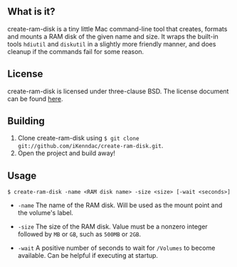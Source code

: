 ## What is it? ##

create-ram-disk is a tiny little Mac command-line tool that creates, formats and
mounts a RAM disk of the given name and size. It wraps the built-in tools
`hdiutil` and `diskutil` in a slightly more friendly manner, and does cleanup
if the commands fail for some reason.

## License ##

create-ram-disk is licensed under three-clause BSD. The license document can be
found [here](https://github.com/iKenndac/create-ram-disk/blob/master/LICENSE.markdown).

## Building ##

1. Clone create-ram-disk using `$ git clone git://github.com/iKenndac/create-ram-disk.git`.
2. Open the project and build away!

## Usage ##

`$ create-ram-disk -name <RAM disk name> -size <size> [-wait <seconds>]`

  * `-name` The name of the RAM disk. Will be used as the mount point and the
    volume's label.

  * `-size` The size of the RAM disk. Value must be a nonzero integer followed
    by `MB` or `GB`, such as `500MB` or `2GB`.

  * `-wait` A positive number of seconds to wait for `/Volumes` to become
    available. Can be helpful if executing at startup.
